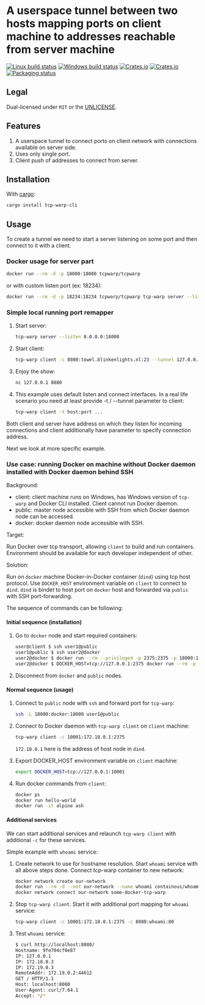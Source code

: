 # A userspace tunnel between two hosts mapping ports on client machine to addresses reachable from server machine

[![Linux build status](https://travis-ci.org/tcp-warp/tcp-warp.svg)](https://travis-ci.org/tcp-warp/tcp-warp)
[![Windows build status](https://ci.appveyor.com/api/projects/status/github/tcp-warp/tcp-warp?svg=true)](https://ci.appveyor.com/project/tcp-warp/tcp-warp)
[![Crates.io](https://img.shields.io/crates/v/tcp-warp.svg)](https://crates.io/crates/tcp-warp)
[![Crates.io](https://img.shields.io/crates/v/tcp-warp.svg)](https://crates.io/crates/tcp-warp-cli)
[![Packaging status](https://repology.org/badge/tiny-repos/tcp-warp.svg)](https://repology.org/project/tcp-warp/badges)

## Legal

Dual-licensed under `MIT` or the [UNLICENSE](http://unlicense.org/).

## Features

1. A userspace tunnel to connect ports on client network with connections available on server side.
1. Uses only single port.
1. Client push of addresses to connect from server.

## Installation

With [cargo](https://www.rust-lang.org/learn/get-started):

```bash
cargo install tcp-warp-cli
```

## Usage

To create a tunnel we need to start a server listening on some port and then connect to it with a client.

### Docker usage for server part

```bash
docker run --rm -d -p 18000:18000 tcpwarp/tcpwarp
```

or with custom listen port (ex: 18234):

```bash
docker run --rm -d -p 18234:18234 tcpwarp/tcpwarp tcp-warp server --listen=0.0.0.0:18234
```

### Simple local running port remapper

1. Start server:

    ```bash
    tcp-warp server --listen 0.0.0.0:18000
    ```

1. Start client:

    ```bash
    tcp-warp client -c 8080:towel.blinkenlights.nl:23 --tunnel 127.0.0.1:18000
    ```

1. Enjoy the show:

    ```bash
    nc 127.0.0.1 8080
    ```

1. This example uses default listen and connect interfaces. In a real life scenario you need at least provide -t / --tunnel parameter to client:

    ```bash
    tcp-warp client -t host:port ...
    ```

Both client and server have address on which they listen for incoming connections and client additionally have parameter to specify connection address.

Next we look at more specific example.

### Use case: running Docker on machine without Docker daemon installed with Docker daemon behind SSH

Background:

- client: client machine runs on Windows, has Windows version of `tcp-warp` and Docker CLI installed. Client cannot run Docker daemon.
- public: master node accessible with SSH from which Docker daemon node can be accessed.
- docker: docker daemon node accessible with SSH.

Target:

Run Docker over tcp transport, allowing `client` to build and run containers. Environment should be available for each developer independent of other.

Solution:

Run on `docker` machine Docker-in-Docker container (`dind`) using tcp host protocol. Use `DOCKER_HOST` environment variable on `client` to connect to `dind`. `dind` is bindet to host port on `docker` host and forwarded via `public` with SSH port-forwarding.

The sequence of commands can be following:

#### Initial sequence (installation)

1. Go to `docker` node and start required containers:

    ```bash
    user@client $ ssh user1@public
    user1@public $ ssh user2@docker
    user2@docker $ docker run --rm --privileged -p 2375:2375 -p 18000:18000 -d --name some-docker docker:dind dockerd --host=tcp://0.0.0.0:2375
    user2@docker $ DOCKER_HOST=tcp://127.0.0.1:2375 docker run --rm -p 18000:18000 -d --name some-docker-tcp-warp tcpwarp/tcpwarp
    ```

1. Disconnect from `docker` and `public` nodes.

#### Normal sequence (usage)

1. Connect to `public` node with `ssh` and forward port for `tcp-warp`:

    ```bash
    ssh -L 18000:docker:18000 user1@public
    ```

1. Connect to Docker daemon with `tcp-warp client` on `client` machine:

    ```bash
    tcp-warp client -c 10001:172.18.0.1:2375
    ```

    `172.18.0.1` here is the address of host node in `dind`.

1. Export DOCKER_HOST environment variable on `client` machine:

    ```bash
    export DOCKER_HOST=tcp://127.0.0.1:10001
    ```

1. Run docker commands from `client`:

    ```bash
    docker ps
    docker run hello-world
    docker run -it alpine ash
    ```

#### Additional services

We can start additional services and relaunch `tcp-warp client` with additional `-c` for these services.

Simple example with `whoami` service:

1. Create network to use for hostname resolution. Start `whoami` service with all above steps done. Connect tcp-warp container to new network:

    ```bash
    docker network create our-network
    docker run --rm -d --net our-network --name whoami containous/whoami
    docker network connect our-network some-docker-tcp-warp
    ```

1. Stop `tcp-warp client`. Start it with additional port mapping for `whoami` service:

    ```bash
    tcp-warp client -c 10001:172.18.0.1:2375 -c 8080:whoami:80
    ```

1. Test `whoami` service:

    ```bash
    $ curl http://localhost:8080/
    Hostname: 9fe704cf0e87
    IP: 127.0.0.1
    IP: 172.18.0.3
    IP: 172.19.0.3
    RemoteAddr: 172.19.0.2:44612
    GET / HTTP/1.1
    Host: localhost:8080
    User-Agent: curl/7.64.1
    Accept: */*
    ```
